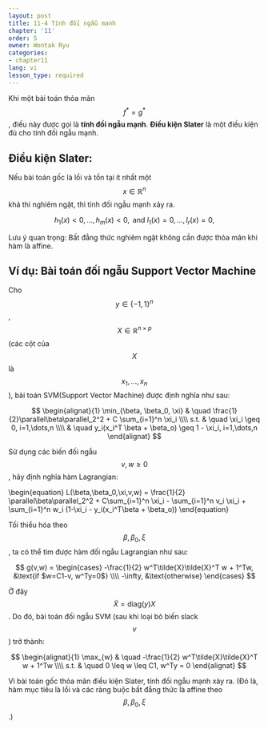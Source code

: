 ```yaml
---
layout: post
title: 11-4 Tính đối ngẫu mạnh
chapter: '11'
order: 5
owner: Wontak Ryu
categories:
- chapter11
lang: vi
lesson_type: required
---
```


Khi một bài toán thỏa mãn $$f^* = g^*$$, điều này được gọi là **tính đối ngẫu mạnh**. **Điều kiện Slater** là một điều kiện đủ cho tính đối ngẫu mạnh.

## Điều kiện Slater: 
Nếu bài toán gốc là lồi và tồn tại ít nhất một $$x \in \mathbb{R}^n$$ khả thi nghiêm ngặt, thì tính đối ngẫu mạnh xảy ra.
>
$$
\begin{equation}
h_1(x)<0,\dots,h_m(x)<0, \text{ and } l_1(x) = 0,\dots,l_r(x) = 0,
\end{equation}
$$

Lưu ý quan trọng: Bất đẳng thức nghiêm ngặt không cần được thỏa mãn khi hàm là affine.
## Ví dụ: Bài toán đối ngẫu Support Vector Machine 
Cho $$y \in \{-1,1\}^n$$, $$X \in \mathbb{R}^{n \times p}$$ (các cột của $$X$$ là $$x_1, ..., x_n$$), bài toán SVM(Support Vector Machine) được định nghĩa như sau:

>
$$
\begin{alignat}{1}
\min_{\beta, \beta_0, \xi} & \quad \frac{1}{2}\parallel\beta\parallel_2^2 + C \sum_{i=1}^n \xi_i   \\\\
                                  s.t. & \quad \xi_i \geq 0, i=1,\dots,n   \\\\
                                       & \quad y_i(x_i^T \beta + \beta_o) \geq 1 - \xi_i, i=1,\dots,n
\end{alignat}
$$

Sử dụng các biến đối ngẫu $$v, w \geq 0$$, hãy định nghĩa hàm Lagrangian:
>
\begin{equation}
L(\beta,\beta_0,\xi,v,w) = \frac{1}{2} \parallel\beta\parallel\_2^2 + C\sum_{i=1}^n \xi_i - \sum_{i=1}^n v_i \xi_i +  \sum_{i=1}^n w_i (1-\xi_i - y_i(x_i^T\beta + \beta_o))
\end{equation}


Tối thiểu hóa theo $$\beta, \beta_0, \xi$$, ta có thể tìm được hàm đối ngẫu Lagrangian như sau:
>
$$
g(v,w) = 
\begin{cases}
-\frac{1}{2} w^T\tilde{X}\tilde{X}^T w +  1^Tw, &\text{if $w=C1-v, w^Ty=0$} \\\\
-\infty, &\text{otherwise}
\end{cases}
$$

Ở đây $$\tilde{X}=\text{diag}(y) X$$. Do đó, bài toán đối ngẫu SVM (sau khi loại bỏ biến slack $$v$$) trở thành: 
>
$$
\begin{alignat}{1}
\max_{w}  & \quad -\frac{1}{2} w^T\tilde{X}\tilde{X}^T w +  1^Tw \\\\
     s.t. &  \quad 0 \leq w \leq C1, w^Ty = 0
\end{alignat}
$$

Vì bài toán gốc thỏa mãn điều kiện Slater, tính đối ngẫu mạnh xảy ra. (Đó là, hàm mục tiêu là lồi và các ràng buộc bất đẳng thức là affine theo $$\beta, \beta_0, \xi$$.)



